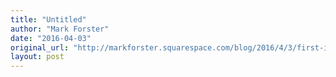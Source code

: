 ```yaml
---
title: "Untitled"
author: "Mark Forster"
date: "2016-04-03"
original_url: "http://markforster.squarespace.com/blog/2016/4/3/first-issue-of-my-revived-newsletter.html"
layout: post
---
```

